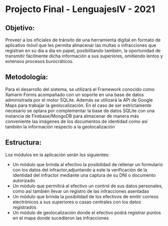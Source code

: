 # Projecto Final - LenguajesIV - 2021
## Objetivo: 
  Proveer a los oficiales de tránsito de una herramienta digital en formato de aplicativo móvil que les permita almacenar las multas o infracciones que registran en su día a día en papel, posibilitando también, la oportunidad de transmitir fácilmente dicha información a sus superiores, omitiendo lentos y extensos procesos burocráticos.
## Metodología:
Para el desarrollo del sistema, se utilizará el Framework conocido como Xamarin Forms acompañado con un soporte en una base de datos administrada por el motor SQLite. Además se utilizará la API de Google Maps para trabajar la geolocalización. En el caso de ser estrictamente necesario se optara por complementar la base de datos SQLite con una instancia de Firebase/MongoDB para almacenar de manera más conveniente las imágenes de los documentos de identidad como así también la información respecto a la geolocalización
## Estructura: 
Los módulos en la aplicación serán los siguientes:
+ Un módulo que brinda al efectivo la posibilidad de rellenar un formulario con los datos del infractor,adjuntando a este la verificación de la identidad del infractor mediante una captura de su DNI o documento autorizado
+ Un módulo que permitirá al efectivo un control de sus datos personales, como así también llevar un registro de las infracciones asentadas
+ Un módulo que brinda la posibilidad de los efectivos de emitir correos electrónicos a sus superiores o casas centrales con los datos registrados
+ Un módulo de geolocalización donde el efectivo podrá registrar puntos en el mapa donde sucedieron las infracciones

